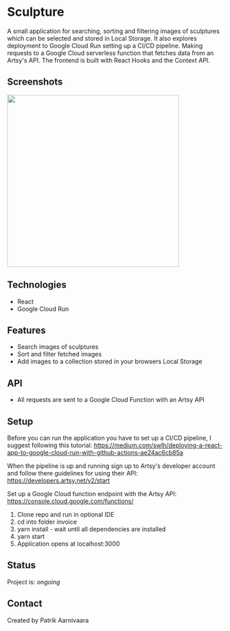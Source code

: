 # Sculpture

A small application for searching, sorting and filtering images of sculptures which can be selected and stored in Local Storage. It also explores deployment to Google Cloud Run setting up a CI/CD pipeline. Making requests to a Google Cloud serverless function that fetches data from an Artsy's API. The frontend is built with React Hooks and the Context API.   

## Screenshots
<img src="" width="auto" height="400">

## Technologies
* React
* Google Cloud Run

## Features
* Search images of sculptures
* Sort and filter fetched images
* Add images to a collection stored in your browsers Local Storage

## API
* All requests are sent to a Google Cloud Function with an Artsy API

## Setup
Before you can run the application you have to set up a CI/CD pipeline, I suggest following this tutorial: 
https://medium.com/swlh/deploying-a-react-app-to-google-cloud-run-with-github-actions-ae24ac6cb85a

When the pipeline is up and running sign up to Artsy's developer account and follow there guidelines for using their API: 
https://developers.artsy.net/v2/start

Set up a Google Cloud function endpoint with the Artsy API:
https://console.cloud.google.com/functions/

1. Clone repo and run in optional IDE
2. cd into folder invoice
3. yarn install - wait until all dependencies are installed
4. yarn start
5. Application opens at localhost:3000

## Status
Project is: _ongoing_

## Contact
Created by Patrik Aarnivaara
